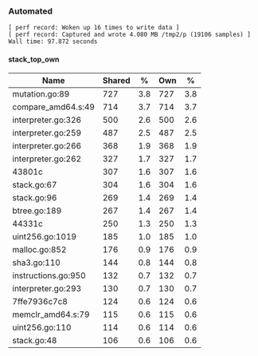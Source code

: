 ### Automated

```
[ perf record: Woken up 16 times to write data ]
[ perf record: Captured and wrote 4.080 MB /tmp2/p (19106 samples) ]
Wall time: 97.872 seconds
```

#### stack_top_own

Name                                             | Shared |   %   | Own |   %
-------------------------------------------------|--------|-------|-----|------
mutation.go:89                                   |    727 |   3.8 | 727 |   3.8
compare_amd64.s:49                               |    714 |   3.7 | 714 |   3.7
interpreter.go:326                               |    500 |   2.6 | 500 |   2.6
interpreter.go:259                               |    487 |   2.5 | 487 |   2.5
interpreter.go:266                               |    368 |   1.9 | 368 |   1.9
interpreter.go:262                               |    327 |   1.7 | 327 |   1.7
43801c                                           |    307 |   1.6 | 307 |   1.6
stack.go:67                                      |    304 |   1.6 | 304 |   1.6
stack.go:96                                      |    269 |   1.4 | 269 |   1.4
btree.go:189                                     |    267 |   1.4 | 267 |   1.4
44331c                                           |    250 |   1.3 | 250 |   1.3
uint256.go:1019                                  |    185 |   1.0 | 185 |   1.0
malloc.go:852                                    |    176 |   0.9 | 176 |   0.9
sha3.go:110                                      |    144 |   0.8 | 144 |   0.8
instructions.go:950                              |    132 |   0.7 | 132 |   0.7
interpreter.go:293                               |    130 |   0.7 | 130 |   0.7
7ffe7936c7c8                                     |    124 |   0.6 | 124 |   0.6
memclr_amd64.s:79                                |    115 |   0.6 | 115 |   0.6
uint256.go:110                                   |    114 |   0.6 | 114 |   0.6
stack.go:48                                      |    106 |   0.6 | 106 |   0.6
